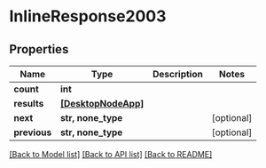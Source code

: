 # InlineResponse2003

## Properties
Name | Type | Description | Notes
------------ | ------------- | ------------- | -------------
**count** | **int** |  | 
**results** | [**[DesktopNodeApp]**](DesktopNodeApp.md) |  | 
**next** | **str, none_type** |  | [optional] 
**previous** | **str, none_type** |  | [optional] 

[[Back to Model list]](../README.md#documentation-for-models) [[Back to API list]](../README.md#documentation-for-api-endpoints) [[Back to README]](../README.md)


